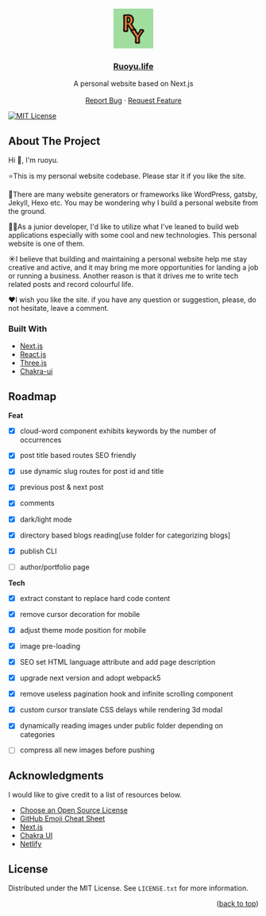 <div id="top"></div>

<!-- PROJECT LOGO -->
<br />
<div align="center">
  <a href="https://github.com/Ruoyu-Klaus">
    <img src="public/logo192.png" alt="Logo" width="80" height="80">
  </a>

<a href="https://ruoyu.life"><h3 align="center">Ruoyu.life</h3></a>

  <p align="center">
    A personal website based on Next.js
    <br />
    <br />
    <a href="https://github.com/Ruoyu-Klaus/next-client/issues">Report Bug</a>
    ·
    <a href="https://github.com/Ruoyu-Klaus/next-client/issues">Request Feature</a>
  </p>
</div>

[![MIT License][license-shield]][license-url]

<!-- ABOUT THE PROJECT -->
## About The Project

Hi 👋, I'm ruoyu.

⭐This is my personal website codebase. Please star it if you like the site.

🙋There are many website generators or frameworks like WordPress, gatsby, Jekyll, Hexo etc. You may be wondering why I build a personal website from the ground.

👨‍💻As a junior developer, I'd like to utilize what I've leaned to build web applications especially with some cool and new technologies. This personal website is one of them.

☀️I believe that building and maintaining a personal website help me stay creative and active, and it may bring me more opportunities for landing a job or running a business. Another reason is that it drives me to write tech related posts and record colourful life. 

❤️I wish you like the site. if you have any question or suggestion, please, do not hesitate, leave a comment.


### Built With

* [Next.js](https://nextjs.org/)
* [React.js](https://reactjs.org/)
* [Three.js](https://threejs.org/)
* [Chakra-ui](https://chakra-ui.com/)


<!-- ROADMAP -->
## Roadmap

<b>Feat</b>
- [x] cloud-word component exhibits keywords by the number of occurrences 
- [x] post title based routes SEO friendly 
- [x] use dynamic slug routes for post id and title
- [x] previous post & next post
- [x] comments
- [x] dark/light mode
- [x] directory based blogs reading[use folder for categorizing blogs]
- [x] publish CLI  
- [ ] author/portfolio page


<b>Tech</b>
- [x] extract constant to replace hard code content
- [x] remove cursor decoration for mobile
- [x] adjust theme mode position for mobile
- [x] image pre-loading
- [x] SEO set HTML language attribute and add page description
- [x] upgrade next version and adopt webpack5
- [x] remove useless pagination hook and infinite scrolling component
- [x] custom cursor translate CSS delays while rendering 3d modal
- [x] dynamically reading images under public folder depending on categories
- [ ] compress all new images before pushing


<!-- ACKNOWLEDGMENTS -->
## Acknowledgments

I would like to give credit to a list of resources below.

* [Choose an Open Source License](https://choosealicense.com)
* [GitHub Emoji Cheat Sheet](https://www.webpagefx.com/tools/emoji-cheat-sheet)
* [Next.js](https://nextjs.org/)
* [Chakra UI](https://chakra-ui.com/)
* [Netlify](https://www.netlify.com/)



<!-- LICENSE -->
## License

Distributed under the MIT License. See `LICENSE.txt` for more information.

<p align="right">(<a href="#top">back to top</a>)</p>



<!-- MARKDOWN LINKS & IMAGES -->
[license-shield]: https://img.shields.io/github/license/othneildrew/Best-README-Template.svg?style=for-the-badge
[license-url]: https://github.com/othneildrew/Best-README-Template/blob/master/LICENSE.txt
